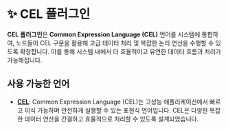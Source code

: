 # ✨ CEL 플러그인

**CEL 플러그인**은 **Common Expression Language (CEL)** 언어를 시스템에 통합하여, 노드들이 CEL 구문을 활용해 고급 데이터 처리 및 복잡한 논리 연산을 수행할 수 있도록
확장합니다. 이를 통해 시스템 내에서 더 효율적이고 유연한 데이터 흐름과 처리가 가능해집니다.

## 사용 가능한 언어

- **[CEL](https://cel.dev)**: Common Expression Language (CEL)는 고성능 애플리케이션에서 빠르고 이식 가능하며 안전하게 실행할 수 있는 표현식 언어입니다. CEL은
  다양한 복잡한 데이터 연산을 간결하고 효율적으로 처리할 수 있도록 설계되었습니다.
